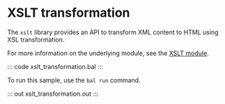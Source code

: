 # XSLT transformation

The `xslt` library provides an API to transform XML content to HTML using XSL transformation.

For more information on the underlying module, see the [XSLT module](https://docs.central.ballerina.io/ballerina/xslt/latest/).

::: code xslt_transformation.bal :::

To run this sample, use the `bal run` command.

::: out xslt_transformation.out :::